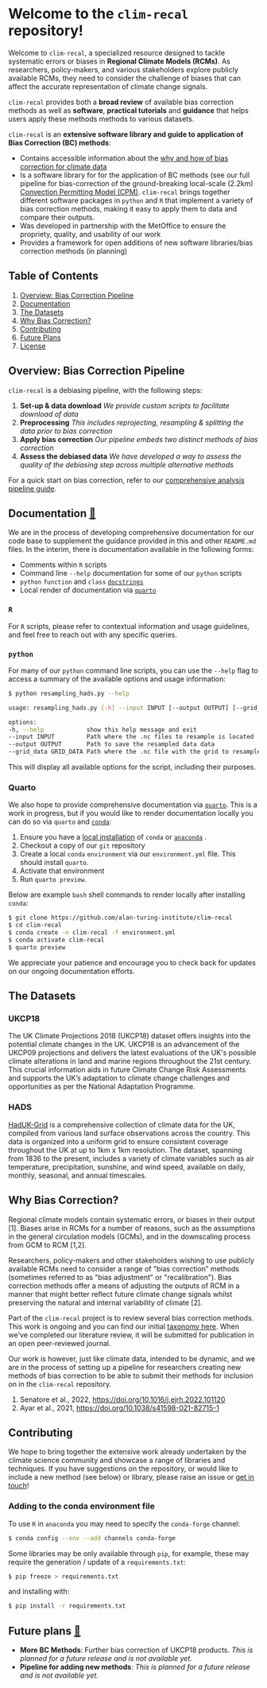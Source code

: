 # Welcome to the `clim-recal` repository! 

Welcome to `clim-recal`, a specialized resource designed to tackle systematic errors or biases in **Regional Climate Models (RCMs)**. As researchers, policy-makers, and various stakeholders explore publicly available RCMs, they need to consider the challenge of biases that can affect the accurate representation of climate change signals. 

`clim-recal` provides both a **broad review** of available bias correction methods as well as **software**, **practical tutorials** and **guidance** that helps users apply these methods methods to various datasets.

`clim-recal` is an **extensive software library and guide to application of Bias Correction (BC) methods**:

- Contains accessible information about the [why and how of bias correction for climate data](#why-bias-correction)
- Is a software library for for the application of BC methods (see our full pipeline for bias-correction of the ground-breaking local-scale (2.2km) [Convection Permitting Model (CPM)](https://www.metoffice.gov.uk/pub/data/weather/uk/ukcp18/science-reports/UKCP-Convection-permitting-model-projections-report.pdf). `clim-recal` brings together different software packages in `python` and `R` that implement a variety of bias correction methods, making it easy to apply them to data and compare their outputs.
- Was developed in partnership with the MetOffice to ensure the propriety, quality, and usability of our work
- Provides a framework for open additions of new software libraries/bias correction methods (in planning)

## Table of Contents

1. [Overview: Bias Correction Pipeline](#overview-bias-correction-pipeline)
1. [Documentation](#documentation)
1. [The Datasets](#the-datasets)
1. [Why Bias Correction?](#why-bias-correction)
1. [Contributing](#contributing)
1. [Future Plans](#future-plans)
1. [License](/LICENSE)

## Overview: Bias Correction Pipeline

`clim-recal` is a debiasing pipeline,  with the following steps:

1. **Set-up & data download**
    *We provide custom scripts to facilitate download of data*
2. **Preprocessing**
    *This includes reprojecting, resampling & splitting the data prior to bias correction*
3. **Apply bias correction**
    *Our pipeline embeds two distinct methods of bias correction*
4. **Assess the debiased data**
    *We have developed a way to assess the quality of the debiasing step across multiple alternative methods*

For a quick start on bias correction, refer to our [comprehensive analysis pipeline guide](https://github.com/alan-turing-institute/clim-recal/blob/documentation/docs/pipeline_guidance.md).

## Documentation [🚧](#documentation)

We are in the process of developing comprehensive documentation for our code base to supplement the guidance provided in this and other `README.md` files. In the interim, there is documentation available in the following forms:

- Comments within `R` scripts
- Command line `--help` documentation for some of our `python` scripts
- `python` `function` and `class` [`docstrings`](https://docs.python.org/3/library/doctest.html)
- Local render of documentation via [`quarto`](https://quarto.org/)

### `R`

For `R` scripts, please refer to contextual information and usage guidelines, and feel free to reach out with any specific queries.

### `python`

For many of our `python` command line scripts, you can use the `--help` flag to access a summary of the available options and usage information:

```sh
$ python resampling_hads.py --help

usage: resampling_hads.py [-h] --input INPUT [--output OUTPUT] [--grid_data GRID_DATA]

options:
-h, --help            show this help message and exit
--input INPUT         Path where the .nc files to resample is located
--output OUTPUT       Path to save the resampled data data
--grid_data GRID_DATA Path where the .nc file with the grid to resample is located
```

This will display all available options for the script, including their purposes.

### Quarto

We also hope to provide comprehensive documentation via [`quarto`](https://quarto.org/). This is a work in progress, but if you would like to render documentation locally you can do so via `quarto` and [`conda`](https://docs.conda.io): 

1. Ensure you have a [local installation](https://conda.io/projects/conda/en/latest/user-guide/install/index.html) of `conda` or [`anaconda`](https://www.anaconda.com/download) .
1. Checkout a copy of our `git` repository
1. Create a local `conda` `environment` via our `environment.yml` file. This should install `quarto`. 
1. Activate that environment
1. Run `quarto preview`.

Below are example `bash` shell commands to render locally after installing `conda`:  

```sh
$ git clone https://github.com/alan-turing-institute/clim-recal
$ cd clim-recal
$ conda create -n clim-recal -f environment.yml
$ conda activate clim-recal
$ quarto preview
```

We appreciate your patience and encourage you to check back for updates on our ongoing documentation efforts.

## The Datasets

### UKCP18
The UK Climate Projections 2018 (UKCP18) dataset offers insights into the potential climate changes in the UK. UKCP18 is an advancement of the UKCP09 projections and delivers the latest evaluations of the UK's possible climate alterations in land and marine regions throughout the 21st century. This crucial information aids in future Climate Change Risk Assessments and supports the UK’s adaptation to climate change challenges and opportunities as per the National Adaptation Programme.

### HADS
[HadUK-Grid](https://www.metoffice.gov.uk/research/climate/maps-and-data/data/haduk-grid/haduk-grid) is a comprehensive collection of climate data for the UK, compiled from various land surface observations across the country. This data is organized into a uniform grid to ensure consistent coverage throughout the UK at up to 1km x 1km resolution. The dataset, spanning from 1836 to the present, includes a variety of climate variables such as air temperature, precipitation, sunshine, and wind speed, available on daily, monthly, seasonal, and annual timescales. 

## Why Bias Correction?

Regional climate models contain systematic errors, or biases in their output [1]. Biases arise in RCMs for a number of reasons, such as the assumptions in the general circulation models (GCMs), and in the downscaling process from GCM to RCM [1,2].

Researchers, policy-makers and other stakeholders wishing to use publicly available RCMs need to consider a range of "bias correction” methods (sometimes referred to as "bias adjustment" or "recalibration"). Bias correction methods offer a means of adjusting the outputs of RCM in a manner that might better reflect future climate change signals whilst preserving the natural and internal variability of climate [2]. 

Part of the `clim-recal` project is to review several bias correction methods. This work is ongoing and you can find our initial [taxonomy here](https://docs.google.com/spreadsheets/d/18LIc8omSMTzOWM60aFNv1EZUl1qQN_DG8HFy1_0NdWk/edit?usp=sharing). When we've completed our literature review, it will be submitted for publication in an open peer-reviewed journal. 

Our work is however, just like climate data, intended to be dynamic, and we are in the process of setting up a pipeline for researchers creating new methods of bias correction to be able to submit their methods for inclusion on in the `clim-recal` repository. 

 1. Senatore et al., 2022, https://doi.org/10.1016/j.ejrh.2022.101120 
 2. Ayar et al., 2021, https://doi.org/10.1038/s41598-021-82715-1 


## Contributing

We hope to bring together the extensive work already undertaken by the climate science community and showcase a range of libraries and techniques. If you have suggestions on the repository, or would like to include a new method (see below) or library, please raise an issue or [get in touch](mailto:clim-recal@turing.ac.uk)! 

### Adding to the conda environment file 

To use `R` in `anaconda` you may need to specify the `conda-forge` channel:

```sh
$ conda config --env --add channels conda-forge
```

Some libraries may be only available through `pip`, for example, these may
require the generation / update of a `requirements.txt`:

```sh
$ pip freeze > requirements.txt
```

and installing with:

```sh
$ pip install -r requirements.txt
```

## Future plans [🚧](#future-plans)
- **More BC Methods**: Further bias correction of UKCP18 products. *This is planned for a future release and is not available yet.*
- **Pipeline for adding new methods**: *This is planned for a future release and is not available yet.*
